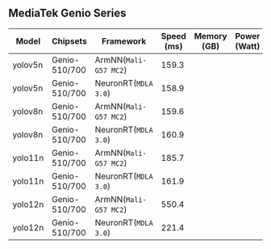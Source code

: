 ## MediaTek Genio Series
  
  | Model   |     Chipsets          |    Framework                |    Speed (ms) |   Memory (GB) |  Power (Watt) |     Temp (°C)    |
  |---------|-----------------------|-----------------------------|---------------|---------------|---------------|------------------|
  | yolov5n  |  Genio-510/700 | ArmNN(`Mali-G57 MC2`)       |  159.3  |           |               |                  |
  | yolov5n  |  Genio-510/700 | NeuronRT(`MDLA 3.0`)        |  158.9   |           |               |                  |
  | yolov8n  |  Genio-510/700 | ArmNN(`Mali-G57 MC2`)       |  159.6  |           |               |                  |
  | yolov8n  |  Genio-510/700 | NeuronRT(`MDLA 3.0`)        |  160.9   |           |               |                  |
  | yolo11n  |  Genio-510/700 | ArmNN(`Mali-G57 MC2`)       |  185.7  |           |               |                  |
  | yolo11n  |  Genio-510/700 | NeuronRT(`MDLA 3.0`)        |  161.9   |           |               |                  |
  | yolo12n |  Genio-510/700 | ArmNN(`Mali-G57 MC2`)        |  550.4 |           |               |                  |
  | yolo12n |  Genio-510/700 | NeuronRT(`MDLA 3.0`)         |  221.4   |           |               |                  |
